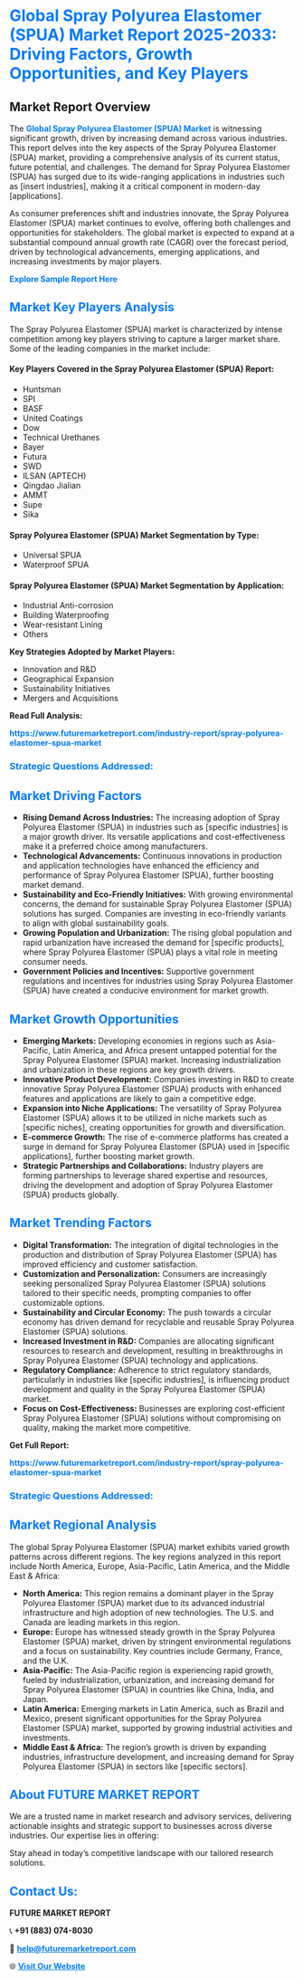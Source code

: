 <h1 style="color: #007BFF;">Global Spray Polyurea Elastomer (SPUA) Market Report 2025-2033: Driving Factors, Growth Opportunities, and Key Players</h1>

<section id="overview">
<h2>Market Report Overview</h2>
<p>The <a href="https://www.futuremarketreport.com/industry-report/spray-polyurea-elastomer-spua-market" style="color: #007BFF; text-decoration: none;"><strong>Global Spray Polyurea Elastomer (SPUA) Market</strong></a> is witnessing significant growth, driven by increasing demand across various industries. This report delves into the key aspects of the Spray Polyurea Elastomer (SPUA) market, providing a comprehensive analysis of its current status, future potential, and challenges. The demand for Spray Polyurea Elastomer (SPUA) has surged due to its wide-ranging applications in industries such as [insert industries], making it a critical component in modern-day [applications].</p>
<p>As consumer preferences shift and industries innovate, the Spray Polyurea Elastomer (SPUA) market continues to evolve, offering both challenges and opportunities for stakeholders. The global market is expected to expand at a substantial compound annual growth rate (CAGR) over the forecast period, driven by technological advancements, emerging applications, and increasing investments by major players.</p>
</section>

<section id="overview">
<p><a href="https://www.futuremarketreport.com/request-sample/reportId=109579" style="color: #007BFF; text-decoration: none;"><strong>Explore Sample Report Here</strong></a></p>
</section>

<section id="key-players">
<h2 style="color: #007BFF;">Market Key Players Analysis</h2>
<p>The Spray Polyurea Elastomer (SPUA) market is characterized by intense competition among key players striving to capture a larger market share. Some of the leading companies in the market include:</p>
<h4>Key Players Covered in the Spray Polyurea Elastomer (SPUA) Report:</h4>
<ul><li>Huntsman</li><li>SPI</li><li>BASF</li><li>United Coatings</li><li>Dow</li><li>Technical Urethanes</li><li>Bayer</li><li>Futura</li><li>SWD</li><li>ILSAN (APTECH)</li><li>Qingdao Jialian</li><li>AMMT</li><li>Supe</li><li>Sika</li></ul>
<h4>Spray Polyurea Elastomer (SPUA) Market Segmentation by Type:</h4>
<ul><li>Universal SPUA</li><li>Waterproof SPUA</li></ul>

<h4>Spray Polyurea Elastomer (SPUA) Market Segmentation by Application:</h4>
<ul><li>Industrial Anti-corrosion</li><li>Building Waterproofing</li><li>Wear-resistant Lining</li><li>Others</li></ul>
<p><strong>Key Strategies Adopted by Market Players:</strong></p>
<ul>
<li>Innovation and R&D</li>
<li>Geographical Expansion</li>
<li>Sustainability Initiatives</li>
<li>Mergers and Acquisitions</li>
</ul>
</section>

<section>
<p><strong>Read Full Analysis: </strong></p><a href="https://www.futuremarketreport.com/industry-report/spray-polyurea-elastomer-spua-market" style="color: #007BFF; text-decoration: none;"><strong>https://www.futuremarketreport.com/industry-report/spray-polyurea-elastomer-spua-market</strong></a>
<h3 style="color: #007BFF;">Strategic Questions Addressed:</h3>
</section>

<section id="driving-factors">
<h2 style="color: #007BFF;">Market Driving Factors</h2>
<ul>
<li><strong>Rising Demand Across Industries:</strong> The increasing adoption of Spray Polyurea Elastomer (SPUA) in industries such as [specific industries] is a major growth driver. Its versatile applications and cost-effectiveness make it a preferred choice among manufacturers.</li>
<li><strong>Technological Advancements:</strong> Continuous innovations in production and application technologies have enhanced the efficiency and performance of Spray Polyurea Elastomer (SPUA), further boosting market demand.</li>
<li><strong>Sustainability and Eco-Friendly Initiatives:</strong> With growing environmental concerns, the demand for sustainable Spray Polyurea Elastomer (SPUA) solutions has surged. Companies are investing in eco-friendly variants to align with global sustainability goals.</li>
<li><strong>Growing Population and Urbanization:</strong> The rising global population and rapid urbanization have increased the demand for [specific products], where Spray Polyurea Elastomer (SPUA) plays a vital role in meeting consumer needs.</li>
<li><strong>Government Policies and Incentives:</strong> Supportive government regulations and incentives for industries using Spray Polyurea Elastomer (SPUA) have created a conducive environment for market growth.</li>
</ul>
</section>

<section id="growth-opportunities">
<h2 style="color: #007BFF;">Market Growth Opportunities</h2>
<ul>
<li><strong>Emerging Markets:</strong> Developing economies in regions such as Asia-Pacific, Latin America, and Africa present untapped potential for the Spray Polyurea Elastomer (SPUA) market. Increasing industrialization and urbanization in these regions are key growth drivers.</li>
<li><strong>Innovative Product Development:</strong> Companies investing in R&D to create innovative Spray Polyurea Elastomer (SPUA) products with enhanced features and applications are likely to gain a competitive edge.</li>
<li><strong>Expansion into Niche Applications:</strong> The versatility of Spray Polyurea Elastomer (SPUA) allows it to be utilized in niche markets such as [specific niches], creating opportunities for growth and diversification.</li>
<li><strong>E-commerce Growth:</strong> The rise of e-commerce platforms has created a surge in demand for Spray Polyurea Elastomer (SPUA) used in [specific applications], further boosting market growth.</li>
<li><strong>Strategic Partnerships and Collaborations:</strong> Industry players are forming partnerships to leverage shared expertise and resources, driving the development and adoption of Spray Polyurea Elastomer (SPUA) products globally.</li>
</ul>
</section>

<section id="trending-factors">
<h2 style="color: #007BFF;">Market Trending Factors</h2>
<ul>
<li><strong>Digital Transformation:</strong> The integration of digital technologies in the production and distribution of Spray Polyurea Elastomer (SPUA) has improved efficiency and customer satisfaction.</li>
<li><strong>Customization and Personalization:</strong> Consumers are increasingly seeking personalized Spray Polyurea Elastomer (SPUA) solutions tailored to their specific needs, prompting companies to offer customizable options.</li>
<li><strong>Sustainability and Circular Economy:</strong> The push towards a circular economy has driven demand for recyclable and reusable Spray Polyurea Elastomer (SPUA) solutions.</li>
<li><strong>Increased Investment in R&D:</strong> Companies are allocating significant resources to research and development, resulting in breakthroughs in Spray Polyurea Elastomer (SPUA) technology and applications.</li>
<li><strong>Regulatory Compliance:</strong> Adherence to strict regulatory standards, particularly in industries like [specific industries], is influencing product development and quality in the Spray Polyurea Elastomer (SPUA) market.</li>
<li><strong>Focus on Cost-Effectiveness:</strong> Businesses are exploring cost-efficient Spray Polyurea Elastomer (SPUA) solutions without compromising on quality, making the market more competitive.</li>
</ul>
</section>

<section>
<p><strong>Get Full Report: </strong></p><a href="https://www.futuremarketreport.com/industry-report/spray-polyurea-elastomer-spua-market" style="color: #007BFF; text-decoration: none;"><strong>https://www.futuremarketreport.com/industry-report/spray-polyurea-elastomer-spua-market</strong></a>
<h3 style="color: #007BFF;">Strategic Questions Addressed:</h3>
</section>


<section id="regional-analysis">
<h2 style="color: #007BFF;">Market Regional Analysis</h2>
<p>The global Spray Polyurea Elastomer (SPUA) market exhibits varied growth patterns across different regions. The key regions analyzed in this report include North America, Europe, Asia-Pacific, Latin America, and the Middle East & Africa:</p>
<ul>
<li><strong>North America:</strong> This region remains a dominant player in the Spray Polyurea Elastomer (SPUA) market due to its advanced industrial infrastructure and high adoption of new technologies. The U.S. and Canada are leading markets in this region.</li>
<li><strong>Europe:</strong> Europe has witnessed steady growth in the Spray Polyurea Elastomer (SPUA) market, driven by stringent environmental regulations and a focus on sustainability. Key countries include Germany, France, and the U.K.</li>
<li><strong>Asia-Pacific:</strong> The Asia-Pacific region is experiencing rapid growth, fueled by industrialization, urbanization, and increasing demand for Spray Polyurea Elastomer (SPUA) in countries like China, India, and Japan.</li>
<li><strong>Latin America:</strong> Emerging markets in Latin America, such as Brazil and Mexico, present significant opportunities for the Spray Polyurea Elastomer (SPUA) market, supported by growing industrial activities and investments.</li>
<li><strong>Middle East & Africa:</strong> The region’s growth is driven by expanding industries, infrastructure development, and increasing demand for Spray Polyurea Elastomer (SPUA) in sectors like [specific sectors].</li>
</ul>
</section>

<footer>
<h2 style="color: #007BFF;">About FUTURE MARKET REPORT</h2>
<p>We are a trusted name in market research and advisory services, delivering actionable insights and strategic support to businesses across diverse industries. Our expertise lies in offering:</p>

<p>Stay ahead in today’s competitive landscape with our tailored research solutions.</p>

<h2 style="color: #007BFF;">Contact Us:</h2>
<p><strong>FUTURE MARKET REPORT</strong></p>
<p>📞 <strong>+91 (883) 074-8030</strong></p>
<p>📧 <strong><a href="mailto:help@futuremarketreport.com" style="color: #007BFF;">help@futuremarketreport.com</a></strong></p>
<p>🌐 <strong><a href="https://www.futuremarketreport.com/" style="color: #007BFF;">Visit Our Website</a></strong></p>
</footer>